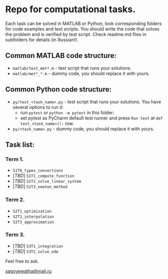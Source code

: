 # Repo for computational tasks.

Each task can be solved in MATLAB or Python, look corresponding folders for code examples and test scripts.
You should write the code that solves the problem and is verified by test script. Check readme.md files in subfolders for details (in Russian!).

## Common MATLAB code structure:
* `matlab/test_met*.m` - test script that runs your solutions.
* `matlab/met*_*.m` - dummy code, you should replace it with yours.

## Common Python code structure:
* `py/test_<task_name>.py` - test script that runs your solutions. You have several options to run it:
  - run `pytest` or `python -m pytest` in this folder;
  - set pytest as PyCharm default test runner and press `Run test` at `def test_<task_name>():` row.
* `py/<task_name>.py` - dummy code, you should replace it with yours.

## Task list:
### Term 1.
* `S1T0_types_convertions`
* [_TBD_] `S1T1_compute_function`
* [_TBD_] `S1T2_solve_linear_system`
* [_TBD_] `S1T3_newton_method`
### Term 2.
* `S2T1_optimization`
* `S2T2_interpolation`
* `S2T3_approximation`
### Term 3.
* [_TBD_] `S3T1_integration`
* [_TBD_] `S3T2_solve_ode`

Feel free to ask.

sagoyewatha@mail.ru
